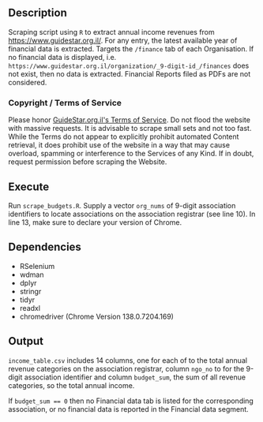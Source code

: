 ## Description

Scraping script using `R` to extract annual income revenues from <https://www.guidestar.org.il/>. For any entry, the latest available year of financial data is extracted. Targets the `/finance` tab of each Organisation. If no financial data is displayed, i.e. `https://www.guidestar.org.il/organization/_9-digit-id_/finances` does not exist, then no data is extracted. Financial Reports filed as PDFs are not considered.

### Copyright / Terms of Service

Please honor [GuideStar.org.il's Terms of Service](https://www.guidestar.org.il/page/terms). Do not flood the website with massive requests. It is advisable to scrape small sets and not too fast. While the Terms do not appear to explicitly prohibit automated Content retrieval, it does prohibit use of the website in a way that may cause overload, spamming or interference to the Services of any Kind. If in doubt, request permission before scraping the Website.

## Execute

Run `scrape_budgets.R`. Supply a vector `org_nums` of 9-digit association identifiers to locate associations on the association registrar (see line 10). In line 13, make sure to declare your version of Chrome.

## Dependencies

* RSelenium
* wdman
* dplyr
* stringr
* tidyr
* readxl
* chromedriver (Chrome Version 138.0.7204.169)

## Output

`income_table.csv` includes 14 columns, one for each of to the total annual revenue categories on the association registrar, column `ngo_no` to for the 9-digit association identifier and column `budget_sum`, the sum of all revenue categories, so the total annual income.

If `budget_sum == 0` then no Financial data tab is listed for the corresponding association, or no financial data is reported in the Financial data segment.


